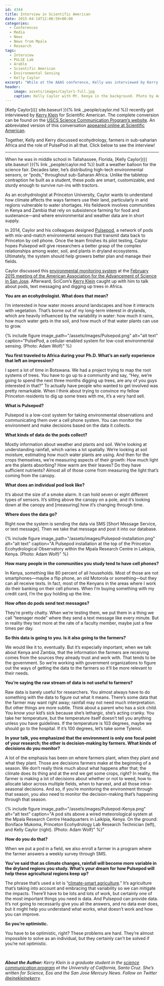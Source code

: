 ```yaml
---
id: 4344
title: Interview in Scientific American
date: 2015-04-14T12:00:59+00:00
categories:
  - Conferences
  - Media
  - News
  - News from Mpala
  - Research
tags:
  - Interview
  - PULSE Lab
  - Arable
  - Scientific American
  - Environmental Sensing
  - Kelly Caylor
excerpt: "While at the AAAS conference, Kelly was interviewed by Kerry Klein for Scientific American."
header:
    image: assets/images/Caylor1-full.jpg
    caption: Kelly Caylor with Mt. Kenya in the background. Photo by Adam Wolf.
---
```



[Kelly Caylor]({{ site.baseurl }}{% link _people/caylor.md %}) recently got interviewed by <a href="http://www.kerryklein.com/" target="_blank">Kerry Klein</a> for Scientific American.<!--more--> The complete conversion can be found on the <a href="http://scicom.ucsc.edu/publications/QandA/2015/caylor.html" target="_blank">USCS Science Communication Program&#8217;s website</a>. An abbreviated version of this conversation <a href="http://blogs.scientificamerican.com/guest-blog/2015/04/10/cell-phones-monitor-water-soil-on-african-farms-qa/" target="_blank">appeared online at Scientific American</a>.

Together, Kelly and Kerry discussed ecohydrology, farmers in sub-saharian Africa and the role of PulsePod in all that. Click below to see the interview!

* * *

When he was in middle school in Tallahassee, Florida, [Kelly Caylor]({{ site.baseurl }}{% link _people/caylor.md %}) built a weather balloon for the science fair. Decades later, he’s distributing high-tech environmental sensors, or “pods,” throughout sub-Saharan Africa. Unlike the tabletop contraption he built as a student, these pods are smart, customizable, and sturdy enough to survive run-ins with tractors.

As an ecohydrologist at Princeton University, Caylor wants to understand how climate affects the ways farmers use their land, particularly in arid regions vulnerable to water shortages. His fieldwork involves communities in Kenya and Zambia that rely on subsistence farming for food and sustenance—and where environmental and weather data are in short supply.

In 2014, Caylor and his colleagues designed <a href="http://www.pulsepod.io/" target="_blank">Pulsepod</a>, a network of pods with mix-and-match environmental sensors that transmit data back to Princeton by cell phone. Once the team finishes its pilot testing, Caylor hopes Pulsepod will give researchers a better grasp of the complex relationships among water, soil, and plants in dryland ecosystems. Ultimately, the system should help growers better plan and manage their fields.

Caylor discussed this <a href="https://aaas.confex.com/aaas/2015/webprogram/Paper14694.html" target="_blank">environmental monitoring system</a> at the <a href="http://caylor.eri.ucsb.edu/2015/02/aaas-session-on-new-earth-observing-methods/" target="_blank">February 2015 meeting of the American Association for the Advancement of Science in San Jose</a>. Afterward, SciCom’s <a href="http://kerryklein.com/" target="_blank">Kerry Klein</a> caught up with him to talk about pods, text messaging and digging up trees in Africa.

**You are an ecohydrologist. What does that mean?**
  
I’m interested in how water moves around landscapes and how it interacts with vegetation. That’s borne out of my long-term interest in drylands, which are heavily influenced by the variability in water: how much it rains, how much water gets in the soil, and how much of that water plants can use to grow.


{% include figure image_path="/assets/images/Pulsepod.png" alt="alt text" caption="PulsePod, a cellular-enabled system for low-cost environmental sensing. (Photo: Adam Wolf)" %}

**You first traveled to Africa during your Ph.D. What’s an early experience that left an impression?**
  
I spent a lot of time in Botswana. We had a project trying to map the root systems of trees. You have to go up to a community and say, “Hey, we’re going to spend the next three months digging up trees, are any of you guys interested in that?” To actually have people who wanted to get involved was pretty remarkable. When I think about trying to convince my fellow Princeton residents to dig up some trees with me, it’s a very hard sell.

**What is Pulsepod?**
  
Pulsepod is a low-cost system for taking environmental observations and communicating them over a cell phone system. You can monitor the environment and make decisions based on the data it collects.

**What kinds of data do the pods collect?**
  
Mostly information about weather and plants and soil. We’re looking at understanding rainfall, which varies a lot spatially. We’re looking at soil moisture, estimating how much water plants are using. And then for the crops themselves, we’re measuring aspects of their growth: How much light are the plants absorbing? How warm are their leaves? Do they have sufficient nutrients? Almost all of those come from measuring the light that’s coming from the canopy.

**What does an individual pod look like?**
  
It’s about the size of a smoke alarm. It can hold seven or eight different types of sensors. It’s sitting above the canopy on a pole, and it’s looking down at the canopy and [measuring] how it’s changing through time.

**Where does the data go?**
  
Right now the system is sending the data via SMS [Short Message Service, or text message]. Then we take that message and post it into our database.

{% include figure image_path="/assets/images/Pulsepod-installation.png" alt="alt text" caption="A Pulsepod installation at the top of the Princeton Ecohydrological Observatory within the Mpala Research Centre in Laikipia, Kenya. (Photo: Adam Wolf)" %}

**How many people in the communities you study tend to have cell phones?**
  
In Kenya, something like 80 percent of all households. Most of those are not smartphones—maybe a flip phone, an old Motorola or something—but they can all receive texts. In fact, most of the Kenyans in the areas where I work do their banking on their cell phones. When I’m buying something with my credit card, I’m the guy holding up the line.

**How often do pods send text messages?**
  
They’re pretty chatty. When we’re testing them, we put them in a thing we call “teenager mode” where they send a text message like every minute. But in reality they text more at the rate of a faculty member, maybe just a few times per day.

**So this data is going to you. Is it also going to the farmers?**
  
We would like it to, eventually. But it’s especially important, when we talk about Kenya and Zambia, that the information the farmers are receiving comes from the sources they already trust and work with. That tends to be the government. So we’re working with government organizations to figure out the ways of getting the data to the farmers so it’ll be more relevant to their needs.

**You’re saying the raw stream of data is not useful to farmers?**
  
Raw data is barely useful for researchers. You almost always have to do something with the data to figure out what it means. There’s some data that the farmer may want right away; rainfall may not need much interpretation. But other things are more subtle. Think about a parent who has a sick child. You know your kid’s sick because she’s lethargic, she’s acting cranky. You take her temperature, but the temperature itself doesn’t tell you anything unless you have guidelines. If the temperature is 103 degrees, maybe we should go to the hospital. If it’s 100 degrees, let’s take some Tylenol.

**In your talk, you emphasized that the environment is only one focal point of your research; the other is decision-making by farmers. What kinds of decisions do you monitor?**
  
A lot of the emphasis has been on where farmers plant, when they plant and what they plant. Those are decisions farmers make at the beginning of a season. We don’t really think much about what happens after that; the climate does its thing and at the end we get some crops, right? In reality, the farmer is making a lot of decisions about whether or not to weed, how to allocate labor across multiple fields, when to harvest, and all those intra-seasonal decisions. And so, if you’re monitoring the environment through that season, you also need to monitor the decision-making that’s happening through that season.

{% include figure image_path="/assets/images/Pulsepod-Kenya.png" alt="alt text" caption="A pod sits above a wired meteorological system at the Mpala Research Centre Headquarters in Laikipia, Kenya. On the ground: Boniface Mukoma, Princeton Ecohydrology Lab Research Technician (left), and Kelly Caylor (right). (Photo: Adam Wolf)" %}"


**How do you do that?**
  
When we put a pod in a field, we also enroll a farmer in a program where the farmer answers a weekly survey through SMS.

**You’ve said that as climate changes, rainfall will become more variable in the dryland regions you study. What’s your dream for how Pulsepod will help these agricultural regions keep up?**
  
The phrase that’s used a lot is “[climate-smart agriculture](http://www.fao.org/climate-smart-agriculture/en/).” It’s agriculture that’s taking into account and embracing that variability so we can mitigate the impacts. There’ll have to be lots and lots of work, but certainly one of the most important things you need is data. And Pulsepod can provide data. It’s not going to necessarily give you all the answers, and no data ever does, but it might help you understand what works, what doesn’t work and how you can improve.

**So you’re optimistic.**
  
You have to be optimistic, right? These problems are hard. They’re almost impossible to solve as an individual, but they certainly can’t be solved if you’re not optimistic.

&nbsp;

_**About the Author:** Kerry Klein is a graduate student in the <a href="http://scicom.ucsc.edu/" target="_blank">science communication program</a> at the University of California, Santa Cruz. She’s written for Science, Eos and the San Jose Mercury News. Follow on Twitter [@einekleinekerry](http://twitter.com/einekleinekerry)._
